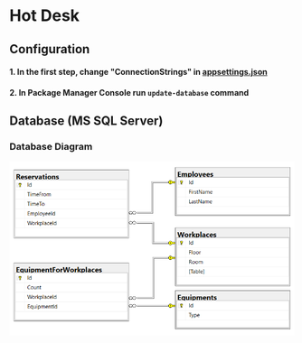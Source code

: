 # Hot Desk

## Configuration
#### 1. In the first step, change "ConnectionStrings" in [appsettings.json](https://github.com/jarekblady/ReservationWorkplace/blob/master/ReservationWorkplace/appsettings.json)
#### 2. In Package Manager Console run `update-database` command

## Database (MS SQL Server)
### Database Diagram
![Database Diagram](https://github.com/jarekblady/ReservationWorkplace/blob/master/DatabaseDiagram.PNG)

